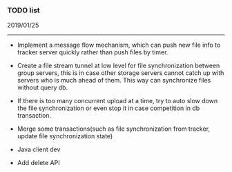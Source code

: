 ### TODO list



2019/01/25

------

- Implement a message flow mechanism, which can push new file info to tracker server quickly rather than push files by timer.

- Create a file stream tunnel at low level for file synchronization  between group servers, this is in case other storage servers cannot catch up with servers who is much ahead of them. This way can synchronize files without query db.

- If there is too many concurrent upload at a time, try to auto slow down the file synchronization or even stop it in case competition in db transaction.

- Merge some transactions(such as file synchronization from tracker, update file synchronization state)

- Java client dev

- Add delete API